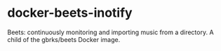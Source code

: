 # docker-beets-inotify
Beets: continuously monitoring and importing music from a directory.  A child of the gbrks/beets Docker image.
